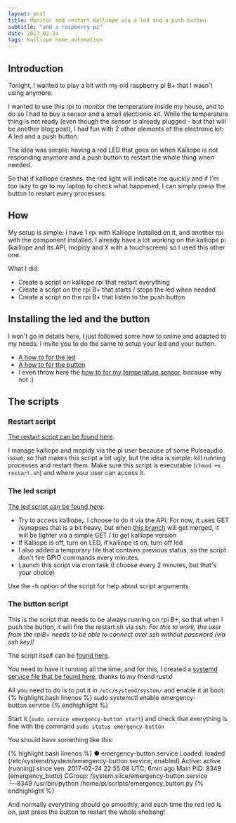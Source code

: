 ```yaml
---
layout: post
title: Monitor and restart Kalliope via a led and a push button
subtitle: "and a raspberry pi"
date: 2017-02-24
tags: kalliope home_automation
---
```


## Introduction

Tonight, I wanted to play a bit with my old raspberry pi B+ that I wasn't using anymore. 

I wanted to use this rpi to monitor the temperature inside my house, and to do so I had to buy a sensor and a small electronic kit. While the temperature thing is not ready (even though the sensor is already plugged - but that will be another blog post), I had fun with 2 other elements of the electronic kit: A led and a push button.

The idea was simple: having a red LED that goes on when Kalliope is not responding anymore and a push button to restart the whole thing when needed.

So that if kalliope crashes, the red light will indicate me quickly and if I'm too lazy to go to my laptop to check what happened, I can simply press the button to restart every processes.

## How

My setup is simple: I have 1 rpi with Kalliope installed on it, and another rpi with the component installed. I already have a lot working on the kalliope pi (kalliope and its API, mopidy and X with a touchscreen) so I used this other one.

What I did:

* Create a script on kalliope rpi that restart everything
* Create a script on the rpi B+ that starts / stops the led when needed
* Create a script on the rpi B+ that listen to the push button

## Installing the led and the button

I won't go in details here, I just followed some how to online and adapted to my needs. I invite you to do the same to setup your led and your button.

* [A how to for the led](https://thepihut.com/blogs/raspberry-pi-tutorials/27968772-turning-on-an-led-with-your-raspberry-pis-gpio-pins)
* [A how to for the button](http://razzpisampler.oreilly.com/ch07.html)
* I even throw here the [how to for my temperature sensor](https://thepihut.com/blogs/raspberry-pi-tutorials/27968772-turning-on-an-led-with-your-raspberry-pis-gpio-pins), because why not :)


## The scripts

### Restart script

[The restart script can be found here](https://github.com/bacardi55/kalliope-starter55/blob/master/script/restart.sh).

I manage kalliope and mopidy via the pi user because of some Pulseaudio issue, so that makes this script a bit ugly, but the idea is simple: kill running processes and restart them. Make sure this script is executable (```chmod +x restart.sh```) and where your user can access it.

### The led script

[The led script can be found here](https://github.com/bacardi55/kalliope-starter55/blob/master/script/is_kalliope_online.py). 

* Try to access kalliope,. I choose to do it via the API. For now, it uses GET /synapses that is a bit heavy, but when [this branch](https://github.com/kalliope-project/kalliope/blob/audio_api/kalliope/core/RestAPI/FlaskAPI.py#L67) will get merged, it will be lighter via a simple GET / to get kalliope version
* If Kalliope is off, turn on LED, if kalliope is on, turn off led
* I also added a temporary file that contains previous status, so the script don't fire GPIO commands every minutes.
* Launch this script via cron task (I choose every 2 minutes, but that's your choice)

Use the -h option of the script for help about script arguments.


### The button script

This is the script that needs to be always running on rpi B+, so that when I push the button, it will fire the restart.sh via ssh.
*For this to work, the user from the rpiB+ needs to be able to connect over ssh without password (via ssh key)!*

The script itself can be [found here](https://github.com/bacardi55/kalliope-starter55/blob/master/script/emergency_button.py).

You need to have it running all the time, and for this, I created a [systemd service file that be found here](https://github.com/bacardi55/kalliope-starter55/blob/master/script/systemd/emergency-button.service), thanks to my friend rustx!

All you need to do is to put it in ```/etc/systemd/system/``` and enable it at boot:
{% highlight bash linenos %}
sudo systemctl enable emergency-button.service
{% endhighlight %}

Start it (```sudo service emergency-button start```) and check that everything is fine with the command ```sudo status emergency-button```

You should have something like this:

{% highlight bash linenos %}
● emergency-button.service
   Loaded: loaded (/etc/systemd/system/emergency-button.service; enabled)
   Active: active (running) since ven. 2017-02-24 22:55:08 UTC; 6min ago
 Main PID: 8349 (emergency_butto)
   CGroup: /system.slice/emergency-button.service
           └─8349 /usr/bin/python /home/pi/scripts/emergency_button.py
{% endhighlight %}

And normally everything should go smoothly, and each time the red led is on, just press the button to restart the whole shebang!
